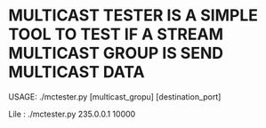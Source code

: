 #  MULTICAST TESTER IS A SIMPLE TOOL TO TEST IF A STREAM MULTICAST GROUP IS SEND MULTICAST DATA

USAGE: ./mctester.py [multicast_gropu] [destination_port]

Lile : ./mctester.py 235.0.0.1 10000
